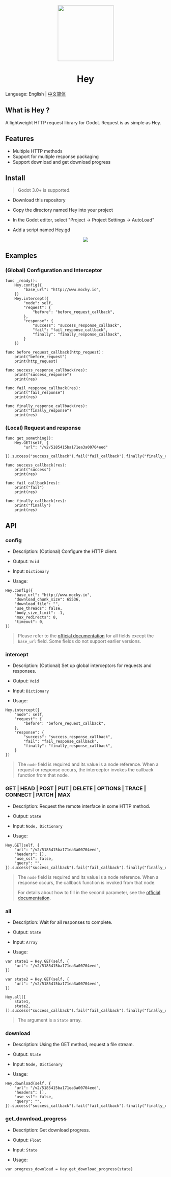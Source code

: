 <p align="center"><img src="https://raw.githubusercontent.com/tony709394/Hey/main/Images/logo.png" align="center" width="175"></p>

<h1 align="center">Hey</h1>

Language: English | [中文简体](README_zh_cn.md)

## What is Hey ?

A lightweight HTTP request library for Godot. Request is as simple as Hey.

## Features

- Multiple HTTP methods
- Support for multiple response packaging
- Support download and get download progress

## Install

> Godot 3.0+ is supported.

- Download this repository

- Copy the directory named Hey into your project

- In the Godot editor, select "Project -> Project Settings -> AutoLoad"

- Add a script named Hey.gd

<p align="center"><img src="https://raw.githubusercontent.com/tony709394/Hey/main/Images/autoload.png" align="center"></p>

## Examples

### (Global) Configuration and Interceptor

```
func _ready():
    Hey.config({
        "base_url": "http://www.mocky.io",
    })
    Hey.intercept({
        "node": self,
        "request": {
            "before": "before_request_callback",
        },
        "response": {
            "success": "success_response_callback",
            "fail": "fail_response_callback",
            "finally": "finally_response_callback",
        }
    })

func before_request_callback(http_request):
    print("before_request")
    print(http_request)

func success_response_callback(res):
    print("success_response")
    print(res)

func fail_response_callback(res):
    print("fail_response")
    print(res)

func finally_response_callback(res):
    print("finally_response")
    print(res)
```

### (Local) Request and response

```
func get_something():
    Hey.GET(self, {
        "url": "/v2/5185415ba171ea3a00704eed"
    }).success("success_callback").fail("fail_callback").finally("finally_callback")

func success_callback(res):
    print("success")
    print(res)

func fail_callback(res):
    print("fail")
    print(res)

func finally_callback(res):
    print("finally")
    print(res)
```

## API

### config

- Description: (Optional) Configure the HTTP client.

- Output: `Void`

- Input: `Dictionary`

- Usage:

```
Hey.config({
    "base_url": "http://www.mocky.io",
    "download_chunk_size": 65536,
    "download_file": "",
    "use_threads": false,
    "body_size_limit": -1,
    "max_redirects": 8,
    "timeout": 0,
})
```

> Please refer to the [official documentation](https://docs.godotengine.org/en/stable/classes/class_httprequest.html) for all fields except the `base_url` field. Some fields do not support earlier versions.

### intercept

- Description: (Optional) Set up global interceptors for requests and responses.

- Output: `Void`

- Input: `Dictionary`

- Usage:

```
Hey.intercept({
    "node": self,
    "request": {
        "before": "before_request_callback",
    },
    "response": {
        "success": "success_response_callback",
        "fail": "fail_response_callback",
        "finally": "finally_response_callback",
    }
})
```

> The `node` field is required and its value is a node reference. When a request or response occurs, the interceptor invokes the callback function from that node.

### GET | HEAD | POST | PUT | DELETE | OPTIONS | TRACE | CONNECT | PATCH | MAX

- Description: Request the remote interface in some HTTP method.

- Output: `State`

- Input: `Node, Dictionary`

- Usage:

```
Hey.GET(self, {
    "url": "/v2/5185415ba171ea3a00704eed",
    "headers": [],
    "use_ssl": false,
    "query": "",
}).success("success_callback").fail("fail_callback").finally("finally_callback")
```

> The `node` field is required and its value is a node reference. When a response occurs, the callback function is invoked from that node.
> 
> For details about how to fill in the second parameter, see the [official documentation](https://docs.godotengine.org/en/stable/classes/class_httprequest.html).

### all

- Description: Wait for all responses to complete.

- Output: `State`

- Input: `Array`

- Usage:

```
var state1 = Hey.GET(self, {
    "url": "/v2/5185415ba171ea3a00704eed",
})

var state2 = Hey.GET(self, {
    "url": "/v2/5185415ba171ea3a00704eed",
})

Hey.all([
    state1,
    state2,
]).success("success_callback").fail("fail_callback").finally("finally_callback")
```

> The argument is a `State` array.

### download

- Description: Using the GET method, request a file stream.

- Output: `State`

- Input: `Node, Dictionary`

- Usage:

```
Hey.download(self, {
    "url": "/v2/5185415ba171ea3a00704eed",
    "headers": [],
    "use_ssl": false,
    "query": "",
}).success("success_callback").fail("fail_callback").finally("finally_callback")
```

### get_download_progress

- Description: Get download progress.

- Output: `Float`

- Input: `State`

- Usage:

```
var progress_download = Hey.get_download_progress(state)
```
